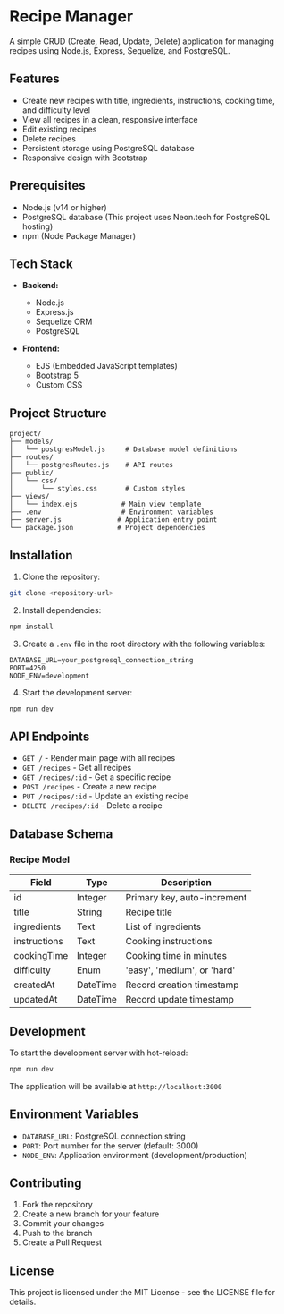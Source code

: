# Recipe Manager

A simple CRUD (Create, Read, Update, Delete) application for managing recipes using Node.js, Express, Sequelize, and PostgreSQL.

## Features

- Create new recipes with title, ingredients, instructions, cooking time, and difficulty level
- View all recipes in a clean, responsive interface
- Edit existing recipes
- Delete recipes
- Persistent storage using PostgreSQL database
- Responsive design with Bootstrap

## Prerequisites

- Node.js (v14 or higher)
- PostgreSQL database (This project uses Neon.tech for PostgreSQL hosting)
- npm (Node Package Manager)

## Tech Stack

- **Backend:**

  - Node.js
  - Express.js
  - Sequelize ORM
  - PostgreSQL

- **Frontend:**
  - EJS (Embedded JavaScript templates)
  - Bootstrap 5
  - Custom CSS

## Project Structure

```
project/
├── models/
│   └── postgresModel.js     # Database model definitions
├── routes/
│   └── postgresRoutes.js    # API routes
├── public/
│   └── css/
│       └── styles.css       # Custom styles
├── views/
│   └── index.ejs           # Main view template
├── .env                    # Environment variables
├── server.js              # Application entry point
└── package.json           # Project dependencies
```

## Installation

1. Clone the repository:

```bash
git clone <repository-url>
```

2. Install dependencies:

```bash
npm install
```

3. Create a `.env` file in the root directory with the following variables:

```env
DATABASE_URL=your_postgresql_connection_string
PORT=4250
NODE_ENV=development
```

4. Start the development server:

```bash
npm run dev
```

## API Endpoints

- `GET /` - Render main page with all recipes
- `GET /recipes` - Get all recipes
- `GET /recipes/:id` - Get a specific recipe
- `POST /recipes` - Create a new recipe
- `PUT /recipes/:id` - Update an existing recipe
- `DELETE /recipes/:id` - Delete a recipe

## Database Schema

### Recipe Model

| Field        | Type     | Description                 |
| ------------ | -------- | --------------------------- |
| id           | Integer  | Primary key, auto-increment |
| title        | String   | Recipe title                |
| ingredients  | Text     | List of ingredients         |
| instructions | Text     | Cooking instructions        |
| cookingTime  | Integer  | Cooking time in minutes     |
| difficulty   | Enum     | 'easy', 'medium', or 'hard' |
| createdAt    | DateTime | Record creation timestamp   |
| updatedAt    | DateTime | Record update timestamp     |

## Development

To start the development server with hot-reload:

```bash
npm run dev
```

The application will be available at `http://localhost:3000`

## Environment Variables

- `DATABASE_URL`: PostgreSQL connection string
- `PORT`: Port number for the server (default: 3000)
- `NODE_ENV`: Application environment (development/production)

## Contributing

1. Fork the repository
2. Create a new branch for your feature
3. Commit your changes
4. Push to the branch
5. Create a Pull Request

## License

This project is licensed under the MIT License - see the LICENSE file for details.
